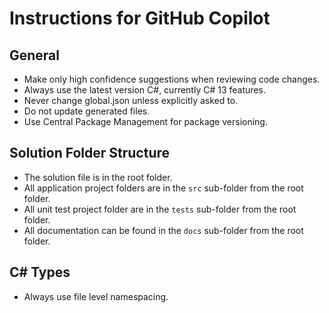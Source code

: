 # Instructions for GitHub Copilot

## General

* Make only high confidence suggestions when reviewing code changes.
* Always use the latest version C#, currently C# 13 features.
* Never change global.json unless explicitly asked to.
* Do not update generated files.
* Use Central Package Management for package versioning.

## Solution Folder Structure

* The solution file is in the root folder.
* All application project folders are in the `src` sub-folder from the root folder.
* All unit test project folder are in the `tests` sub-folder from the root folder.
* All documentation can be found in the `docs` sub-folder from the root folder.

## C# Types

* Always use file level namespacing.